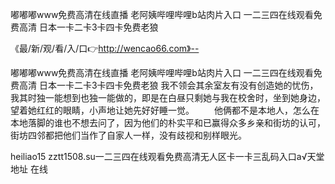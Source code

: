 嘟嘟嘟www免费高清在线直播
老阿姨哔哩哔哩b站肉片入口
一二三四在线观看免费高清
日本一卡二卡3卡四卡免费老狼


《最/新/观/看/入/口👉http://wencao66.com》--

嘟嘟嘟www免费高清在线直播
老阿姨哔哩哔哩b站肉片入口
一二三四在线观看免费高清
日本一卡二卡3卡四卡免费老狼
我不领会其余室友有没有创造她的忧伤，我其时独一能想到也独一能做的，即是在白昼只剩她与我在校舍时，坐到她身边，望着她红红的眼睛，小声地让她先好好睡一觉。
　　他俩都不是本地人，怎么在本地落脚的谁也不想去问了，因为他们的朴实平和已赢得众多乡亲和街坊的认可，街坊四邻都把他们当作了自家人一样，没有歧视和别样眼光。





heiliao15 zztt1508.su一二三四在线观看免费高清无人区卡一卡三乱码入口а√天堂 地址 在线
